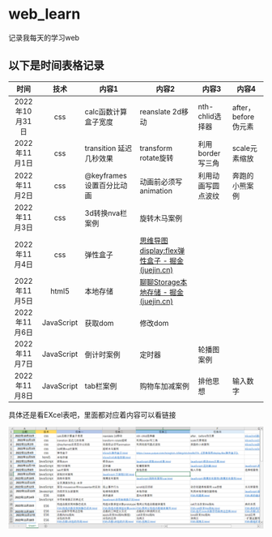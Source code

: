 # web_learn
记录我每天的学习web

## 以下是时间表格记录



|      时间      |    技术    | 内容1                    | 内容2                                                        | 内容3              | 内容4               |
| :------------: | :--------: | ------------------------ | ------------------------------------------------------------ | ------------------ | ------------------- |
| 2022年10月31日 |    css     | calc函数计算盒子宽度     | reanslate 2d移动                                             | nth-chlid选择器    | after，before伪元素 |
| 2022年11月1日  |    css     | transition 延迟几秒效果  | transform rotate旋转                                         | 利用border写三角   | scale元素缩放       |
| 2022年11月2日  |    css     | @keyframes设置百分比动画 | 动画前必须写animation                                        | 利用动画写圆点波纹 | 奔跑的小熊案例      |
| 2022年11月3日  |    css     | 3d转换nva栏案例          | 旋转木马案例                                                 |                    |                     |
| 2022年11月4日  |    css     | 弹性盒子                 | [思维导图display:flex弹性盒子 - 掘金 (juejin.cn)](https://juejin.cn/post/7162082467518611470) |                    |                     |
| 2022年11月5日  |   html5    | 本地存储                 | [聊聊Storage本地存储 - 掘金 (juejin.cn)](https://juejin.cn/post/7165497189844647966) |                    |                     |
| 2022年11月6日  | JavaScript | 获取dom                  | 修改dom                                                      |                    |                     |
| 2022年11月7日  | JavaScript | 倒计时案例               | 定时器                                                       | 轮播图案例         |                     |
| 2022年11月8日  | JavaScript | tab栏案例                | 购物车加减案例                                               | 排他思想           | 输入数字            |

具体还是看EXcel表吧，里面都对应着内容可以看链接

![详情图片](\h5css3\list.jpg)

